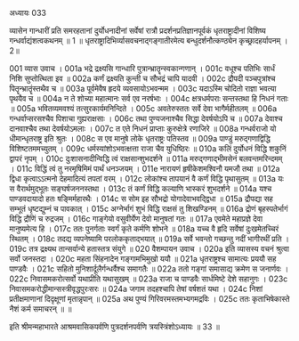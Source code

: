 अध्यायः 033

व्यासेन गान्धारीं प्रति समरहतानां दुर्योधनादीनां सर्वेषां रात्रौ प्रदर्शनप्रतिज्ञानपूर्वकं धृतराष्ट्रादीनां विशिष्य गन्धर्वाद्यंशत्वकथनम् ॥ 1 ॥ धृतराष्ट्रादिभिर्व्यासवचनाद्गङ्गातीरमेत्य बन्धुदर्शनौत्कण्ठ्येन कृच्छ्रादहर्यापनम् । 2॥ 

001	व्यास उवाच ।
001a	भद्रे द्रक्ष्यसि गान्धारि पुत्रान्भ्रातॄन्स्वकान्गणान् ।
001c	वधूश्च पतिभिः सार्धं निशि सुप्तोत्थिता इव ॥
002a	कर्णं द्रक्ष्यति कुन्ती च सौभद्रं चापि यादवी ।
002c	द्रौपदी पञ्चपुत्रांश्च पितॄन्भ्रातॄंस्तथैव च ॥
003a	पूर्वमेवैष हृदये व्यवसायोऽभवन्मम ।
003c	यदाऽस्मि चोदितो राज्ञा भवत्या पृथयैव च ॥
004a	न ते शोच्या महात्मानः सर्व एव नरर्षभाः ।
004c	क्षत्रधर्मपराः सन्तस्तथा हि निधनं गताः ॥
005a	भवितव्यमवश्यं तत्सुरकार्यमनिन्दिते ।
005c	अवतेरुस्ततः सर्वे देवा भागैर्महीतलम् ॥
006a	गन्धर्वाप्सरसश्चैव पिशाचा गुह्यराक्षसाः ।
006c	तथा पुण्यजनाश्चैव सिद्धा देवर्षयोऽपि च ॥
007a	देवाश्च दानवाश्चैव तथा देवर्षयोऽमलाः ।
007c	त एते निधनं प्राप्ताः कुरुक्षेत्रे रणाजिरे ॥
008a	गन्धर्वराजो यो धीमान्धृतराष्ट्र इति श्रुतः ।
008c	स एव मानुषे लोके धृतराष्ट्रः पतिस्तव ॥
009a	पाण्डुं मरुद्गणाद्विद्धि विशिष्टतममच्युतम् ।
009c	धर्मस्यांशोऽभवत्क्षत्ता राजा चैव युधिष्ठिरः ॥
010a	कलिं दुर्योधनं विद्धि शकुनिं द्वापरं नृपम् ।
010c	दुःशासनादीन्विद्धि त्वं राक्षसान्शुभदर्शने ॥
011a	मरुद्गणाद्भीमसेनं बलवन्तमरिन्दमम् ।
011c	विद्धिं त्वं तु नरमृषिमिमं पार्थं धनञ्जयम् ।
011e	नारायणं हृषीकेशमश्विनौ यमजौ तथा ॥
012a	द्विधा कृत्वाऽऽत्मनो देहमादित्यं तपतां वरम् ।
012c	लोकांश्च तापयानं वै कर्णं विद्धि पृथासुतम् ॥
013a	यः स वैरार्थमुद्भूतः सङ्घर्षजननस्तथा ।
013c	तं कर्णं विद्धि कल्याणि भास्करं शुभदर्शने ॥
014a	यश्च पाण्डवदायादो हतः षङ्मिर्महारथैः ।
014c	स सोम इह सौभद्रो योगादेवाभवद्द्विधा ॥
015a	द्रौपद्या सह सम्भूतं धृष्टद्युम्नं च पावकात् ।
015c	अग्नेर्भागं शुभं विद्धि राक्षसं तु शिखण्डिनम् ॥
016a	द्रोणं बृहस्पतेर्भागं विद्धि द्रौणिं च रुद्रजम् ।
016c	गाङ्गेयो वसुवीर्येण देवो मानुषतां गतः ॥
017a	एवमेते महाप्रज्ञे देवा मानुष्यमेत्य हि ।
017c	ततः पुनर्गताः स्वर्गं कृते कर्मणि शोभने ॥
018a	यच्च वै हृदि सर्वेषां दुःखमेतच्चिरं स्थितम् ।
018c	तदद्य व्यपनेष्यामि परलोककृताद्भयात् ॥
019a	सर्वे भवन्तो गच्छन्तु नदीं भागीरथीं प्रति ।
019c	तत्र द्रक्ष्यथ तान्सर्वान्ये हतास्तत्र संयुगे ॥
020	वैशम्पायन उवाच ।
020a	इति व्यासस्य वचनं श्रुत्वा सर्वो जनस्तदा ।
020c	महता सिंहनादेन गङ्गामभिमुखो ययौ ॥
021a	धृतराष्ट्रश्च सामात्यः प्रययौ सह पाण्डवैः ।
021c	सहितो मुनिशार्दूलैर्गन्धर्वैश्च समागतैः ॥
022a	ततो गङ्गां समासाद्य क्रमेण स जनार्णवः ।
022c	निवासमकरोत्सर्वो यथाप्रीति यथासुखम् ॥
023a	राजा च पाण्डवैः सार्धमिष्टे देशे सहानुगः ।
023c	निवासमकरोद्धीमान्सस्त्रीवृद्धपुरःसरः ॥
024a	जगाम तदहश्चापि तेषां वर्षशतं यथा ।
024c	निशां प्रतीक्षमाणानां दिदृक्षूणां मृतान्नृपान् ॥
025a	अथ पुण्यं गिरिवरमस्तमभ्यगमद्रविः ।
025c	ततः कृताभिषेकास्ते नैशं कर्म समाचरन् ॥ ॥

इति श्रीमन्महाभारते आश्रमवासिकपर्वणि पुत्रदर्शनपर्वणि त्रयस्त्रिंशोऽध्यायः ॥ 33 ॥
